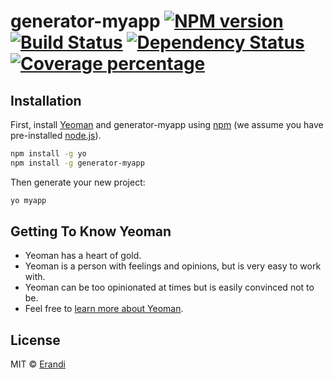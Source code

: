 # generator-myapp [![NPM version][npm-image]][npm-url] [![Build Status][travis-image]][travis-url] [![Dependency Status][daviddm-image]][daviddm-url] [![Coverage percentage][coveralls-image]][coveralls-url]
> 

## Installation

First, install [Yeoman](http://yeoman.io) and generator-myapp using [npm](https://www.npmjs.com/) (we assume you have pre-installed [node.js](https://nodejs.org/)).

```bash
npm install -g yo
npm install -g generator-myapp
```

Then generate your new project:

```bash
yo myapp
```

## Getting To Know Yeoman

 * Yeoman has a heart of gold.
 * Yeoman is a person with feelings and opinions, but is very easy to work with.
 * Yeoman can be too opinionated at times but is easily convinced not to be.
 * Feel free to [learn more about Yeoman](http://yeoman.io/).

## License

MIT © [Erandi](erandipraboda@gmail.com)


[npm-image]: https://badge.fury.io/js/generator-myapp.svg
[npm-url]: https://npmjs.org/package/generator-myapp
[travis-image]: https://travis-ci.org//generator-myapp.svg?branch=master
[travis-url]: https://travis-ci.org//generator-myapp
[daviddm-image]: https://david-dm.org//generator-myapp.svg?theme=shields.io
[daviddm-url]: https://david-dm.org//generator-myapp
[coveralls-image]: https://coveralls.io/repos//generator-myapp/badge.svg
[coveralls-url]: https://coveralls.io/r//generator-myapp

